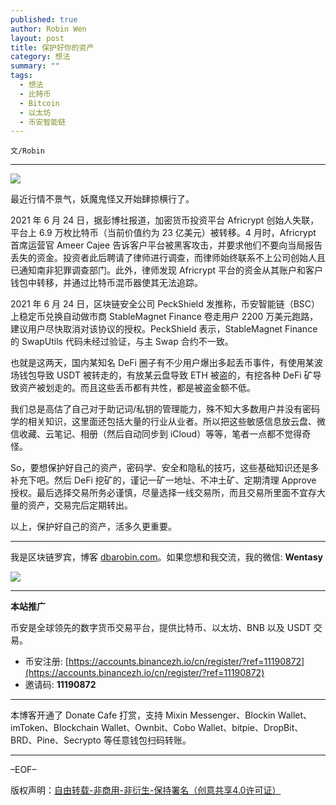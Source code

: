 ```yaml
---
published: true
author: Robin Wen
layout: post
title: 保护好你的资产
category: 想法
summary: ""
tags:
  - 想法
  - 比特币
  - Bitcoin
  - 以太坊
  - 币安智能链
---
```


`文/Robin`

***

![](https://cdn.dbarobin.com/r5ytx5k.png)

最近行情不景气，妖魔鬼怪又开始肆掠横行了。

2021 年 6 月 24 日，据彭博社报道，加密货币投资平台 Africrypt 创始人失联，平台上 6.9 万枚比特币（当前价值约为 23 亿美元）被转移。4 月时，Africrypt 首席运营官 Ameer Cajee 告诉客户平台被黑客攻击，并要求他们不要向当局报告丢失的资金。投资者此后聘请了律师进行调查，而律师始终联系不上公司创始人且已通知南非犯罪调查部门。此外，律师发现 Africrypt 平台的资金从其账户和客户钱包中转移，并通过比特币混币器使其无法追踪。

2021 年 6 月 24 日，区块链安全公司 PeckShield 发推称，币安智能链（BSC）上稳定币兑换自动做市商 StableMagnet Finance 卷走用户 2200 万美元跑路，建议用户尽快取消对该协议的授权。PeckShield 表示，StableMagnet Finance 的 SwapUtils 代码未经过验证，与主 Swap 合约不一致。

也就是这两天，国内某知名 DeFi 圈子有不少用户爆出多起丢币事件，有使用某波场钱包导致 USDT 被转走的，有放某云盘导致 ETH 被盗的，有挖各种 DeFi 矿导致资产被划走的。而且这些丢币都有共性，都是被盗金额不低。

我们总是高估了自己对于助记词/私钥的管理能力，殊不知大多数用户并没有密码学的相关知识，这里面还包括大量的行业从业者。所以把这些敏感信息放云盘、微信收藏、云笔记、相册（然后自动同步到 iCloud）等等，笔者一点都不觉得奇怪。

So，要想保护好自己的资产，密码学、安全和隐私的技巧，这些基础知识还是多补充下吧。然后 DeFi 挖矿的，谨记一矿一地址、不冲土矿、定期清理 Approve 授权。最后选择交易所务必谨慎，尽量选择一线交易所，而且交易所里面不宜存大量的资产，交易完后定期转出。

以上，保护好自己的资产，活多久更重要。

***

我是区块链罗宾，博客 [dbarobin.com](https://dbarobin.com/)。如果您想和我交流，我的微信: **Wentasy**

![](https://cdn.dbarobin.com/v4yywe2.png)

***

**本站推广**

币安是全球领先的数字货币交易平台，提供比特币、以太坊、BNB 以及 USDT 交易。

* 币安注册: [https://accounts.binancezh.io/cn/register/?ref=11190872](https://accounts.binancezh.io/cn/register/?ref=11190872)
* 邀请码: **11190872**

***

本博客开通了 Donate Cafe 打赏，支持 Mixin Messenger、Blockin Wallet、imToken、Blockchain Wallet、Ownbit、Cobo Wallet、bitpie、DropBit、BRD、Pine、Secrypto 等任意钱包扫码转账。

<center>
    <div class="--donate-button"
         data-button-id="f8b9df0d-af9a-460d-8258-d3f435445075"
    ></div>
</center>

***

–EOF–

版权声明：[自由转载-非商用-非衍生-保持署名（创意共享4.0许可证）](http://creativecommons.org/licenses/by-nc-nd/4.0/deed.zh)